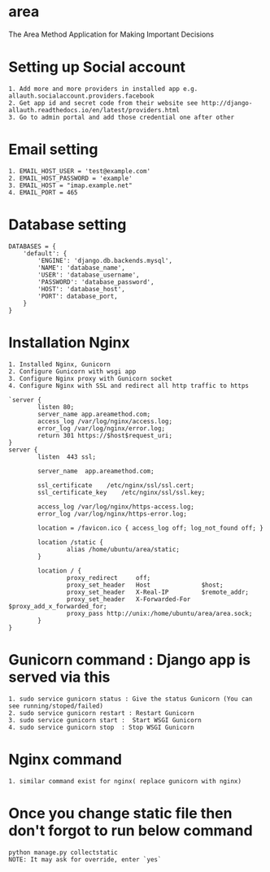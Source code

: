 # area
The Area Method Application for Making Important Decisions

# Setting up Social account
    1. Add more and more providers in installed app e.g. allauth.socialaccount.providers.facebook
    2. Get app id and secret code from their website see http://django-allauth.readthedocs.io/en/latest/providers.html
    3. Go to admin portal and add those credential one after other

# Email setting
    1. EMAIL_HOST_USER = 'test@example.com'
    2. EMAIL_HOST_PASSWORD = 'example'
    3. EMAIL_HOST = "imap.example.net"
    4. EMAIL_PORT = 465

# Database setting
    DATABASES = {
        'default': {
            'ENGINE': 'django.db.backends.mysql',
            'NAME': 'database_name',
            'USER': 'database_username',
            'PASSWORD': 'database_password',
            'HOST': 'database_host',
            'PORT': database_port,
        }
    }
# Installation Nginx
    1. Installed Nginx, Gunicorn
    2. Configure Gunicorn with wsgi app
    3. Configure Nginx proxy with Gunicorn socket
    4. Configure Nginx with SSL and redirect all http traffic to https

    `server {
            listen 80;
            server_name app.areamethod.com;
            access_log /var/log/nginx/access.log;
            error_log /var/log/nginx/error.log;
            return 301 https://$host$request_uri;
    }
    server {
            listen  443 ssl;

            server_name  app.areamethod.com;

            ssl_certificate    /etc/nginx/ssl/ssl.cert;
            ssl_certificate_key    /etc/nginx/ssl/ssl.key;

            access_log /var/log/nginx/https-access.log;
            error_log /var/log/nginx/https-error.log;

            location = /favicon.ico { access_log off; log_not_found off; }

            location /static {
                    alias /home/ubuntu/area/static;
            }

            location / {
                    proxy_redirect     off;
                    proxy_set_header   Host              $host;
                    proxy_set_header   X-Real-IP         $remote_addr;
                    proxy_set_header   X-Forwarded-For   $proxy_add_x_forwarded_for;
                    proxy_pass http://unix:/home/ubuntu/area/area.sock;
            }
    }


# Gunicorn command : Django app is served via this
    1. sudo service gunicorn status : Give the status Gunicorn (You can see running/stoped/failed)
    2. sudo service gunicorn restart : Restart Gunicorn
    3. sudo service gunicorn start :  Start WSGI Gunicorn
    4. sudo service gunicorn stop  : Stop WSGI Gunicorn

# Nginx command
    1. similar command exist for nginx( replace gunicorn with nginx)

# Once you change static file then don't forgot to run below command 
    python manage.py collectstatic
    NOTE: It may ask for override, enter `yes`
